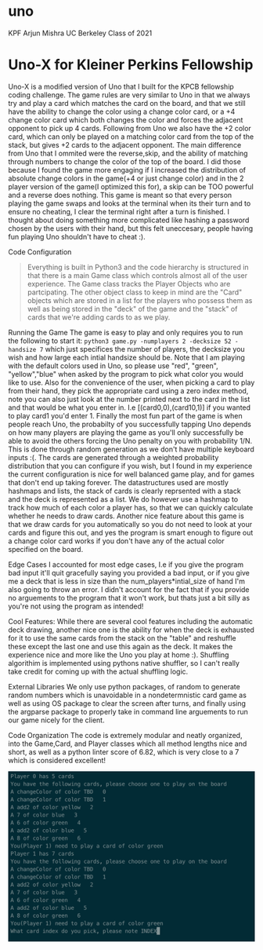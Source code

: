 # uno
KPF
Arjun Mishra UC Berkeley Class of 2021
# Uno-X for Kleiner Perkins Fellowship
Uno-X is a modified version of Uno that I built for the KPCB fellowship coding challenge. The game rules are very similar to Uno in that we always try and play a card which matches the card on the board, and that we still have the ability to change the color using a change color card, or a +4 change color card which both changes the color and forces the adjacent opponent to pick up 4 cards. Following from Uno we also have the +2 color card, which can only be played on a matching color card from the top of the stack, but gives +2 cards to the adjacent opponent. The main difference from Uno that I ommited were the reverse,skip, and the ability of matching through numbers to change the color of the top of the board. I did those because I found the game more engaging if I increased the distribution of absolute change colors in the game(+4 or just change color) and in the 2 player version of the game(I optimized this for), a skip can be TOO powerful and a reverse does nothing. This game is meant so that every person playing the game swaps and looks at the terminal when its their turn and to ensure no cheating, I clear the terminal right after a turn is finished. I thought about doing something more complicated like hashing a password chosen by the users with their hand, but this felt uneccesary, people having fun playing Uno shouldn't have to cheat :). 

Code Configuration
> Everything is built in Python3 and the code hierarchy is structured in that there is a main Game class which controls almost all of the user experience. The Game class tracks the Player Objects who are partcipating. The other object class to keep in mind are the "Card" objects which are stored in a list for the players who possess them as well as being stored in the "deck" of the game and the "stack" of cards that we're adding cards to as we play.

Running the Game
The game is easy to play and only requires you to run the following to start it: 
`python3 game.py -numplayers 2 -decksize 52 -handsize 7` which just specifices the number of players, the decksize you wish and how large each intial handsize should be. Note that I am playing with the default colors used in Uno, so please use "red", "green", "yellow","blue" when asked by the program to pick what color you would like to use. Also for the convenience of the user, when picking a card to play from their hand, they pick the appropriate card using a zero index method, note you can also just look at the number printed next to the card in the list and that would be what you enter in. I.e [(card0,0),(card10,1)] if you wanted to play card1 you'd enter 1. Finally the most fun part of the game is when people reach Uno, the probabilty of you successfully tapping Uno depends on how many players are playing the game as you'll only successfully be able to avoid the others forcing the Uno penalty on you with probability 1/N. This is done through random generation as we don't have multiple keyboard inputs :(. The cards are generated through a weighted probability distribution that you can configure if you wish, but I found in my experience the current configuration is nice for well balanced game play, and for games that don't end up taking forever. The datastructures used are mostly hashmaps and lists, the stack of cards is clearly reprsented with a stack and the deck is represented as a list. We do however use a hashmap to track how much of each color a player has, so that we can quickly calculate whether he needs to draw cards. Another nice feature about this game is that we draw cards for you automatically so you do not need to look at your cards and figure this out, and yes the program is smart enough to figure out a change color card works if you don't have any of the actual color specified on the board.

Edge Cases
I accounted for most edge cases, I.e if you give the program bad input it'll quit gracefully saying you provided a bad input, or if you give me a deck that is less in size than the num_players*intial_size of hand I'm also going to throw an error. I didn't account for the fact that if you provide no arguements to the program that it won't work, but thats just a bit silly as you're not using the program as intended!

Cool Features:
While there are several cool features including the automatic deck drawing, another nice one is the ability for when the deck is exhausted for it to use the same cards from the stack on the "table" and reshuffle these except the last one and use this again as the deck. It makes the experience nice and more like the Uno you play at home :). Shuffling algorithim is implemented using pythons native shuffler, so I can't really take credit for coming up with the actual shuffling logic.

External Libraries
We only use python packages, of random to generate random numbers which is unavoidable in a nondetermnistic card game as well as using OS package to clear the screen after turns, and finally using the argparse package to properly take in command line arguements to run our game nicely for the client.

Code Organization
The code is extremely modular and neatly organized, into the Game,Card, and Player classes which all method lengths nice and short, as well as a python linter score of 6.82, which is very close to a 7 which is considered excellent!

![alt text](Uno/game.png "Uno")

